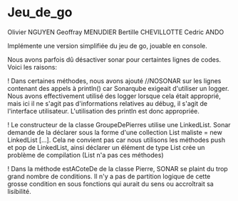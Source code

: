 Jeu_de_go
=========

Olivier NGUYEN
Geoffray MENUDIER
Bertille CHEVILLOTTE
Cedric ANDO

Implémente une version simplifiée du jeu de go, jouable en console.


Nous avons parfois dû désactiver sonar pour certaintes lignes de codes. Voici les raisons:

! Dans certaines méthodes, nous avons ajouté //NOSONAR sur les lignes contenant des appels à println() car Sonarqube exigeait d'utiliser un logger. Nous avons effectivement utilisé des logger lorsque cela était approprié, mais ici il ne s'agit pas d'informations relatives au débug, il s'agit de l'interface utilisateur. L'utilisation des println est donc appropriée.

! Le constructeur de la classe GroupeDePierres utilise une LinkedList. Sonar demande de la déclarer sous la forme d'une collection List maliste = new LinkedList [...]. Cela ne convient pas car nous utilisons les méthodes push et pop de LinkedList, ainsi déclarer un élément de type List crée un problème de compilation (List n'a pas ces méthodes)

! Dans la méthode estACoteDe de la classe Pierre, SONAR se plaint du trop grand nombre de conditions. Il n'y a pas de partition logique de cette grosse condition en sous fonctions qui aurait du sens ou accroîtrait sa lisibilité.